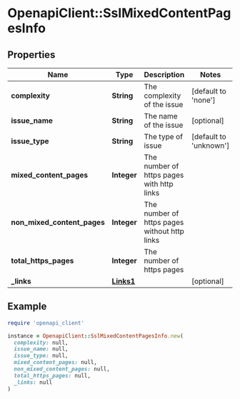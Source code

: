 # OpenapiClient::SslMixedContentPagesInfo

## Properties

| Name | Type | Description | Notes |
| ---- | ---- | ----------- | ----- |
| **complexity** | **String** | The complexity of the issue | [default to &#39;none&#39;] |
| **issue_name** | **String** | The name of the issue | [optional] |
| **issue_type** | **String** | The type of issue | [default to &#39;unknown&#39;] |
| **mixed_content_pages** | **Integer** | The number of https pages with http links |  |
| **non_mixed_content_pages** | **Integer** | The number of https pages without http links |  |
| **total_https_pages** | **Integer** | The number of https pages |  |
| **_links** | [**Links1**](Links1.md) |  | [optional] |

## Example

```ruby
require 'openapi_client'

instance = OpenapiClient::SslMixedContentPagesInfo.new(
  complexity: null,
  issue_name: null,
  issue_type: null,
  mixed_content_pages: null,
  non_mixed_content_pages: null,
  total_https_pages: null,
  _links: null
)
```

